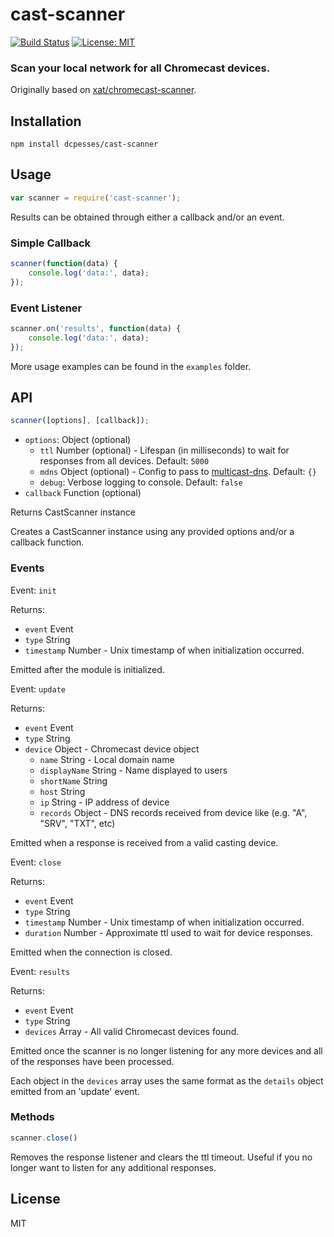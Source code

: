 # cast-scanner

[![Build Status](https://travis-ci.org/dcpesses/cast-scanner.svg?branch=master)](https://travis-ci.org/dcpesses/cast-scanner) [![License: MIT](https://img.shields.io/badge/License-MIT-blue.svg)](https://opensource.org/licenses/MIT)

### Scan your local network for all Chromecast devices.

Originally based on [xat/chromecast-scanner](https://github.com/xat/chromecast-scanner).


## Installation

`npm install dcpesses/cast-scanner`

## Usage

```javascript
var scanner = require('cast-scanner');
```

Results can be obtained through either a callback and/or an event.

### Simple Callback
```javascript
scanner(function(data) {
    console.log('data:', data);
});
```

### Event Listener
```javascript
scanner.on('results', function(data) {
    console.log('data:', data);
});
```

More usage examples can be found in the `examples` folder.

## API
```javascript
scanner([options], [callback]);
```
* `options`: Object (optional)
    * `ttl` Number (optional) - Lifespan (in milliseconds) to wait for responses from all devices. Default: `5000`
    * `mdns` Object (optional) - Config to pass to [multicast-dns](https://github.com/mafintosh/multicast-dns). Default: `{}`
    * `debug`: Verbose logging to console. Default: `false`
* `callback` Function (optional)

Returns CastScanner instance

Creates a CastScanner instance using any provided options and/or a callback function.

### Events

Event: `init`

Returns:
* `event` Event
* `type` String
* `timestamp` Number - Unix timestamp of when initialization occurred.

Emitted after the module is initialized.


Event: `update`

Returns:
* `event` Event
* `type` String
* `device` Object - Chromecast device object
    * `name` String - Local domain name
    * `displayName` String - Name displayed to users
    * `shortName` String
    * `host` String
    * `ip` String - IP address of device
    * `records` Object - DNS records received from device like (e.g. "A", "SRV", "TXT", etc)

Emitted when a response is received from a valid casting device.


Event: `close`

Returns:
* `event` Event
* `type` String
* `timestamp` Number - Unix timestamp of when initialization occurred.
* `duration` Number - Approximate ttl used to wait for device responses.

Emitted when the connection is closed.


Event: `results`

Returns:
* `event` Event
* `type` String
* `devices` Array - All valid Chromecast devices found.

Emitted once the scanner is no longer listening for any more devices and all of the responses have been processed.

Each object in the `devices` array uses the same format as the `details` object emitted from an 'update' event.

### Methods

```javascript
scanner.close()
```

Removes the response listener and clears the ttl timeout. Useful if you no longer want to listen for any additional responses.

## License
MIT
